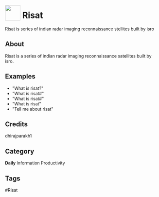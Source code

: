 # <img src="https://raw.githack.com/FortAwesome/Font-Awesome/master/svgs/solid/robot.svg" card_color="#22A7F0" width="50" height="50" style="vertical-align:bottom"/> Risat
Risat is series of indian radar imaging reconnaissance stellites built by isro

## About
Risat is a series of indian radar imaging reconnaissance satellites built by isro.

## Examples
* "What is risat?"
* "What is risat#"
* "What is risat#"
* "What is risat"
* "Tell me about risat"

## Credits
dhirajparakh1

## Category
**Daily**
Information
Productivity

## Tags
#Risat

